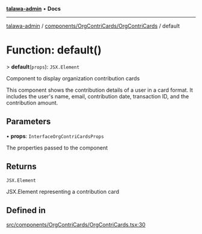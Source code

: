 [**talawa-admin**](../../../../README.md) • **Docs**

***

[talawa-admin](../../../../modules.md) / [components/OrgContriCards/OrgContriCards](../README.md) / default

# Function: default()

\> **default**(`props`): `JSX.Element`

Component to display organization contribution cards

This component shows the contribution details of a user in a card format. It includes
the user's name, email, contribution date, transaction ID, and the contribution amount.

## Parameters

• **props**: `InterfaceOrgContriCardsProps`

The properties passed to the component

## Returns

`JSX.Element`

JSX.Element representing a contribution card

## Defined in

[src/components/OrgContriCards/OrgContriCards.tsx:30](https://github.com/PalisadoesFoundation/talawa-admin/blob/6393648179f5fe59037f42564a6a7bc1ca4e7f9d/src/components/OrgContriCards/OrgContriCards.tsx#L30)
